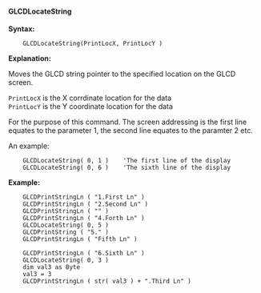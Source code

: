 <div class="section">

<div class="titlepage">

<div>

<div>

#### <span id="_glcdlocatestring"></span>GLCDLocateString

</div>

</div>

</div>

<span class="strong">**Syntax:**</span>

``` screen
    GLCDLocateString(PrintLocX, PrintLocY )
```

<span class="strong">**Explanation:**</span>

Moves the GLCD string pointer to the specified location on the GLCD
screen.

`PrintLocX` is the X corrdinate location for the data  
`PrintLocY` is the Y coordinate location for the data  

For the purpose of this command. The screen addressing is the first line
equates to the parameter 1, the second line equates to the paramter 2
etc.

An example:

``` screen
    GLCDLocateString( 0, 1 )    'The first line of the display
    GLCDLocateString( 0, 6 )    'The sixth line of the display
```

<span class="strong">**Example:**</span>

``` screen
    GLCDPrintStringLn ( "1.First Ln" )
    GLCDPrintStringLn ( "2.Second Ln" )
    GLCDPrintStringLn ( "" )
    GLCDPrintStringLn ( "4.Forth Ln" )
    GLCDLocateString( 0, 5 )
    GLCDPrintString ( "5." )
    GLCDPrintStringLn ( "Fifth Ln" )

    GLCDPrintStringLn ( "6.Sixth Ln" )
    GLCDLocateString( 0, 3 )
    dim val3 as Byte
    val3 = 3
    GLCDPrintStringLn ( str( val3 ) + ".Third Ln" )
```

</div>
